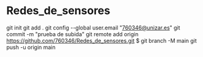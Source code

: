 # Redes_de_sensores

git init
git add .
git config --global user.email "760346@unizar.es"
git commit -m "prueba de subida"
git remote add origin https://github.com/760346/Redes_de_sensores.git
$ git branch -M main
git push -u origin main
